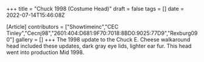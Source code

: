 +++
title = "Chuck 1998 (Costume Head)"
draft = false
tags = []
date = 2022-07-14T15:46:08Z

[Article]
contributors = ["Showtimeinc","CEC Tinley","Cecnj98","2601:404:D681:9F70:7018:8BD0:9025:77D9","Rexburg090"]
gallery = []
+++
The 1998 update to the Chuck E. Cheese walkaround head included these updates, dark gray eye lids, lighter ear fur. This head went into production Mid 1998.